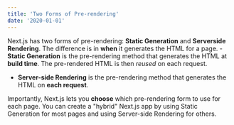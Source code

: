 ```yaml
---
title: 'Two Forms of Pre-rendering'
date: '2020-01-01'
---
```


Next.js has two forms of pre-rendering: **Static Generation** and **Serverside Rendering**. The difference is in **when** it generates the HTML for a page. - **Static Generation** is the pre-rendering method that generates the HTML at **build time**. The pre-rendered HTML is then _reused_ on each request.

- **Server-side Rendering** is the pre-rendering method that generates the HTML on **each request**.

Importantly, Next.js lets you **choose** which pre-rendering form to use for each page. You can create a "hybrid" Next.js app by using Static Generation for most pages and using Server-side Rendering for others.
